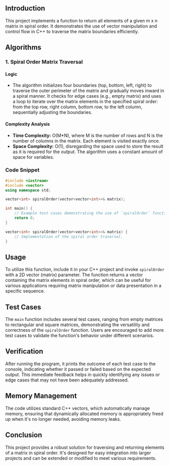 ## Introduction

This project implements a function to return all elements of a given m x n matrix in spiral order. It demonstrates the use of vector manipulation and control flow in C++ to traverse the matrix boundaries efficiently.

## Algorithms

### **1. Spiral Order Matrix Traversal**

#### Logic

- The algorithm initializes four boundaries (top, bottom, left, right) to traverse the outer perimeter of the matrix and gradually moves inward in a spiral manner. It checks for edge cases (e.g., empty matrix) and uses a loop to iterate over the matrix elements in the specified spiral order: from the top row, right column, bottom row, to the left column, sequentially adjusting the boundaries.

#### Complexity Analysis

- **Time Complexity:** O(M*N), where M is the number of rows and N is the number of columns in the matrix. Each element is visited exactly once.
- **Space Complexity:** O(1), disregarding the space used to store the result as it is required for the output. The algorithm uses a constant amount of space for variables.

### Code Snippet

```cpp
#include <iostream>
#include <vector>
using namespace std;

vector<int> spiralOrder(vector<vector<int>>& matrix);

int main() {
    // Example test cases demonstrating the use of `spiralOrder` function.
    return 0;
}

vector<int> spiralOrder(vector<vector<int>>& matrix) {
    // Implementation of the spiral order traversal.
}
```

## Usage

To utilize this function, include it in your C++ project and invoke `spiralOrder` with a 2D vector (matrix) parameter. The function returns a vector containing the matrix elements in spiral order, which can be useful for various applications requiring matrix manipulation or data presentation in a specific sequence.

## Test Cases

The `main` function includes several test cases, ranging from empty matrices to rectangular and square matrices, demonstrating the versatility and correctness of the `spiralOrder` function. Users are encouraged to add more test cases to validate the function's behavior under different scenarios.

## Verification

After running the program, it prints the outcome of each test case to the console, indicating whether it passed or failed based on the expected output. This immediate feedback helps in quickly identifying any issues or edge cases that may not have been adequately addressed.

## Memory Management

The code utilizes standard C++ vectors, which automatically manage memory, ensuring that dynamically allocated memory is appropriately freed up when it's no longer needed, avoiding memory leaks.

## Conclusion

This project provides a robust solution for traversing and returning elements of a matrix in spiral order. It's designed for easy integration into larger projects and can be extended or modified to meet various requirements.